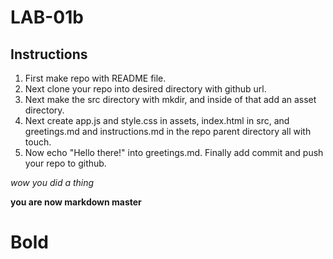 # LAB-01b
## Instructions
1) First make repo with README file.
1) Next clone your repo into desired directory with github url. 
1) Next make the src directory with mkdir, and inside of that add an asset directory.
1) Next create app.js and style.css in assets, index.html in src, and greetings.md and instructions.md in the repo parent directory all with touch.
1) Now echo "Hello there!" into greetings.md.
Finally add commit and push your repo to github.

*wow you did a thing*

**you are now markdown master**

# Bold